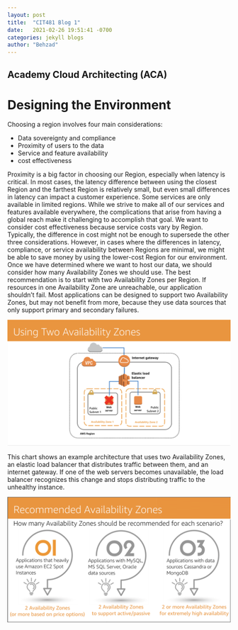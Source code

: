 ```yaml
---
layout: post
title:  "CIT481 Blog 1"
date:   2021-02-26 19:51:41 -0700
categories: jekyll blogs
author: "Behzad"
---
```


## Academy Cloud Architecting (ACA)

# Designing the Environment
Choosing a region involves four main considerations:
* Data sovereignty and compliance
* Proximity of users to the data
* Service and feature availability
* cost effectiveness

Proximity is a big factor in choosing our Region, especially when latency is critical. In most cases, the latency difference between using the closest Region and the farthest Region is relatively small, but even small differences in latency can impact a customer experience.
Some services are only available in limited regions. While we strive to make all of our services and features available everywhere, the complications that arise from having a global reach make it challenging to accomplish that goal.
We want to consider cost effectiveness because service costs vary by Region. Typically, the difference in cost might not be enough to supersede the other three considerations. However, in cases where the differences in latency, compliance, or service availability between Regions are minimal, we might be able to save money by using the lower-cost Region for our environment. 
Once we have determined where we want to host our data, we should consider how many Availability Zones we should use. The best recommendation is to start with two Availability Zones per Region. If resources in one Availability Zone are unreachable, our application shouldn’t fail. Most applications can be designed to support two Availability Zones, but may not benefit from more, because they use data sources that only support primary and secondary failures.


![Two Availibility Zones](/assets/images/2az.PNG)

This chart shows an example architecture that uses two Availability Zones, an elastic load balancer that distributes traffic between them, and an internet gateway. If one of the web servers becomes unavailable, the load balancer recognizes this change and stops distributing traffic to the unhealthy instance.

![Recommended Availibility Zones](/assets/images/raz.PNG)


